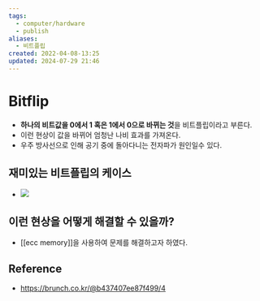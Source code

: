 ```yaml
---
tags:
  - computer/hardware
  - publish
aliases:
  - 비트플립
created: 2022-04-08-13:25
updated: 2024-07-29 21:46
---
```

# Bitflip
- **하나의 비트값을 0에서 1 혹은 1에서 0으로 바뀌는 것**을 비트플립이라고 부른다.
- 이런 현상이 값을 바뀌어 엄청난 나비 효과를 가져온다.
- 우주 방사선으로 인해 공기 중에 돌아다니는 전자파가 원인일수 있다.

## 재미있는 비트플립의 케이스
- ![](https://www.youtube.com/watch?v=bhBf5crp0i8)

## 이런 현상을 어떻게 해결할 수 있을까?
- [[ecc memory]]을 사용하여 문제를 해결하고자 하였다.

## Reference
- https://brunch.co.kr/@b437407ee87f499/4